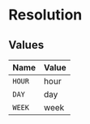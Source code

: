 # Resolution


## Values

| Name   | Value  |
| ------ | ------ |
| `HOUR` | hour   |
| `DAY`  | day    |
| `WEEK` | week   |